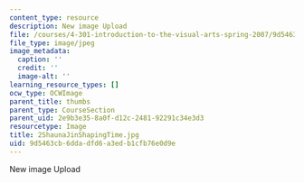 ```yaml
---
content_type: resource
description: New image Upload
file: /courses/4-301-introduction-to-the-visual-arts-spring-2007/9d5463cb6ddadfd6a3edb1cfb76e0d9e_2ShaunaJinShapingTime.jpg
file_type: image/jpeg
image_metadata:
  caption: ''
  credit: ''
  image-alt: ''
learning_resource_types: []
ocw_type: OCWImage
parent_title: thumbs
parent_type: CourseSection
parent_uid: 2e9b3e35-8a0f-d12c-2481-92291c34e3d3
resourcetype: Image
title: 2ShaunaJinShapingTime.jpg
uid: 9d5463cb-6dda-dfd6-a3ed-b1cfb76e0d9e
---
```

New image Upload